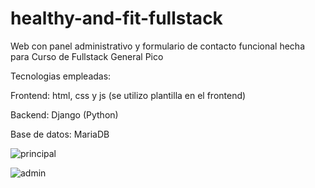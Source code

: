 # healthy-and-fit-fullstack

Web con panel administrativo y formulario de contacto funcional hecha para Curso de Fullstack General Pico


Tecnologias empleadas:

Frontend: html, css y js (se utilizo plantilla en el frontend)

Backend: Django (Python)

Base de datos: MariaDB

![principal](https://user-images.githubusercontent.com/73314594/145400009-9d654d9d-a62d-4ce2-b2d7-0923faf3a09b.png)

![admin](https://user-images.githubusercontent.com/73314594/145400031-3ce88579-d119-4ca0-bc9a-91d9778fbd07.png)
